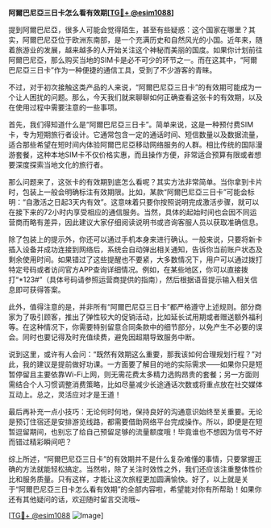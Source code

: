 **阿爾巴尼亞三日卡怎么看有效期[[TG💪+ @esim1088](https://t.me/s/esim1088)]**

提到阿爾巴尼亞，很多人可能会觉得陌生，甚至有些疑惑：这个国家在哪里？其实，阿爾巴尼亞位于欧洲东南部，是一个充满历史和自然风光的小国。近年来，随着旅游业的发展，越来越多的人开始关注这个神秘而美丽的国度。如果你计划前往阿爾巴尼亞，那么购买当地的SIM卡是必不可少的环节之一。而在这其中，“阿爾巴尼亞三日卡”作为一种便捷的通信工具，受到了不少游客的青睐。

不过，对于初次接触这类产品的人来说，“阿爾巴尼亞三日卡”的有效期可能成为一个让人困扰的问题。那么，今天我们就来聊聊如何正确查看这张卡的有效期，以及在使用过程中需要注意的一些事项。

首先，我们得知道什么是“阿爾巴尼亞三日卡”。简单来说，这是一种预付费SIM卡，专为短期旅行者设计。它通常包含一定的通话时间、短信数量以及数据流量，适合那些希望在短时间内体验阿爾巴尼亞移动网络服务的人群。相比传统的国际漫游套餐，这种本地SIM卡不仅价格实惠，而且操作方便，非常适合预算有限或者想要深度探索当地文化的旅行者。

那么问题来了，这张卡的有效期到底怎么看呢？其实方法非常简单。当你拿到卡片时，包装上一般会明确标注有效期限。比如，某款“阿爾巴尼亞三日卡”可能会标明：“自激活之日起3天内有效”。这意味着只要你按照说明完成激活步骤，就可以在接下来的72小时内享受相应的通信服务。当然，具体的起始时间也会因不同运营商而略有差异，因此建议大家仔细阅读说明书或咨询客服人员以获取准确信息。

除了包装上的提示外，你还可以通过手机本身来进行确认。一般来说，只要将新卡插入设备并成功连接到网络后，系统会自动弹出相关通知，告诉你当前账户状态及剩余使用时间。如果错过了这些提醒也不要紧，大多数情况下，用户可以通过拨打特定号码或者访问官方APP查询详细情况。例如，在某些地区，你可以直接拨打“*123#”（具体号码请参照运营商提供的指南），然后根据语音提示输入相关信息即可获得答案。

此外，值得注意的是，并非所有“阿爾巴尼亞三日卡”都严格遵守上述规则。部分商家为了吸引顾客，推出了弹性较大的促销活动，比如延长试用期或者赠送额外福利等。在这种情况下，你需要特别留意合同条款中的细节部分，以免产生不必要的误会。同时也要记得及时充值续费，避免因超期导致服务中断。

说到这里，或许有人会问：“既然有效期这么重要，那我该如何合理规划行程？”对此，我的建议是提前做好功课。一方面要了解目的地的实际需求——如果你只是短暂停留且主要依靠Wi-Fi上网，则无需花费太多精力选购昂贵的套餐；另一方面则需结合个人习惯调整消费策略，比如尽量减少长途通话次数或将重点放在社交媒体互动上。总之，灵活应对才是王道！

最后再补充一点小技巧：无论何时何地，保持良好的沟通意识始终至关重要。无论是预订住宿还是安排游览线路，都需要借助网络平台完成操作。所以，即便是在短暂逗留期间，也别忘了给自己预留足够的流量额度哦！毕竟谁也不想因为信号不好而错过精彩瞬间吧？

综上所述，“阿爾巴尼亞三日卡”的有效期并不是什么复杂难懂的事情，只要掌握正确的方法就能轻松搞定。当然啦，除了关注时效性之外，我们还应该注重整体性价比和服务质量。只有这样，才能让这次旅程更加圆满愉快。好了，以上就是关于“阿爾巴尼亞三日卡怎么看有效期”的全部内容啦，希望能对你有所帮助！如果你还有其他疑问的话，欢迎随时留言交流哦~

[[TG💪+ @esim1088](https://t.me/s/esim1088) ![Image](https://i.postimg.cc/4NQfJmqS/Snipaste-2025-05-13-00-14-12.png)]